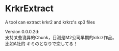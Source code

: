 # KrkrExtract
A tool can extract krkr2 and krkrz's xp3 files  

Version 0.0.0.2d:  
支持某些诡异的Chunk，目测是M2公司早期的krkrz作品。  
比如A社的 キミのとなりで恋してる！  
